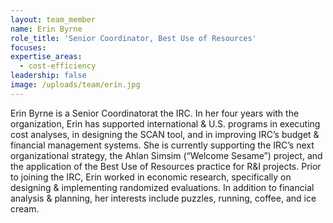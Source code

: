 ```yaml
---
layout: team_member
name: Erin Byrne
role_title: 'Senior Coordinator, Best Use of Resources'
focuses:
expertise_areas:
  - cost-efficiency
leadership: false
image: /uploads/team/erin.jpg
---
```


Erin Byrne is a Senior Coordinatorat the IRC. In her four years with the organization, Erin has supported international & U.S. programs in executing cost analyses, in designing the SCAN tool, and in improving IRC’s budget & financial management systems. She is currently supporting the IRC’s next organizational strategy, the Ahlan Simsim (“Welcome Sesame”) project, and the application of the Best Use of Resources practice for R&I projects. Prior to joining the IRC, Erin worked in economic research, specifically on designing & implementing randomized evaluations. In addition to financial analysis & planning, her interests include puzzles, running, coffee, and ice cream.